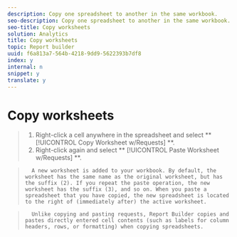 ```yaml
---
description: Copy one spreadsheet to another in the same workbook.
seo-description: Copy one spreadsheet to another in the same workbook.
seo-title: Copy worksheets
solution: Analytics
title: Copy worksheets
topic: Report builder
uuid: f6a813a7-564b-4218-9dd9-5622393b7df8
index: y
internal: n
snippet: y
translate: y
---
```


# Copy worksheets


>1. Right-click a cell anywhere in the spreadsheet and select ** [!UICONTROL  Copy Worksheet w/Requests] **.
>1. Right-click again and select ** [!UICONTROL  Paste Worksheet w/Requests] **.

>       A new worksheet is added to your workbook. By default, the worksheet has the same name as the original worksheet, but has the suffix (2). If you repeat the paste operation, the new worksheet has the suffix (3), and so on. When you paste a spreadsheet that you have copied, the new spreadsheet is located to the right of (immediately after) the active worksheet. 

>       Unlike copying and pasting requests, Report Builder copies and pastes directly entered cell contents (such as labels for column headers, rows, or formatting) when copying spreadsheets. 
